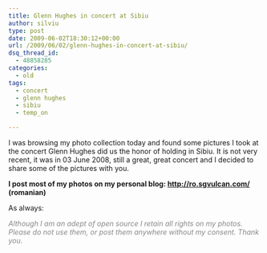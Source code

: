 ```yaml
---
title: Glenn Hughes in concert at Sibiu
author: silviu
type: post
date: 2009-06-02T18:30:12+00:00
url: /2009/06/02/glenn-hughes-in-concert-at-sibiu/
dsq_thread_id:
  - 48858285
categories:
  - old
tags:
  - concert
  - glenn hughes
  - sibiu
  - temp_on

---
```

I was browsing my photo collection today and found some pictures I took at the concert Glenn Hughes did us the honor of holding in Sibiu. It is not very recent, it was in 03 June 2008, still a great, great concert and I decided to share some of the pictures with you.

**I post most of my photos on my personal blog: <http://ro.sgvulcan.com/> (romanian)**

<span style="color: #0000ee;text-decoration: underline"></p> 

<p>
  </span>
</p>

<p>
  As always:
</p>

<p>
  <em><span style="color: #888888">Although I am an adept of open source I retain all rights on my photos. Please do not use them, or post them anywhere without my consent. Thank you.</span></em>
</p>